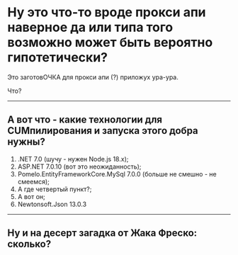 # Ну это что-то вроде прокси апи наверное да или типа того возможно может быть вероятно гипотетически?


Это заготовОЧКА для прокси апи (?) приложух ура-ура.

Что?


---


## А вот что - какие технологии для CUMпилирования и запуска этого добра нужны?


1) .NET 7.0 (шучу - нужен Node.js 18.x);
2) ASP.NET 7.0.10 (вот это неожиданность);
3) Pomelo.EntityFrameworkCore.MySql 7.0.0 (больше не смешно - не смеемся);
5) А где четвертый пункт?;
4) А вот он;
666) Newtonsoft.Json 13.0.3


---


## Ну и на десерт загадка от Жака Фреско: сколько?